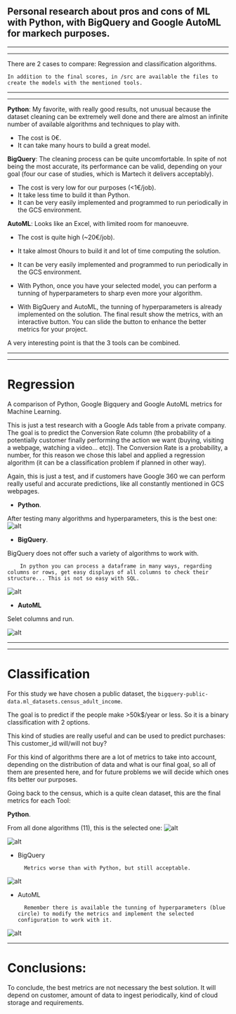 ## Personal research about pros and cons of ML with Python, with BigQuery and Google AutoML for markech purposes.


------------------
---------------------

There are 2 cases to compare: Regression and classification algorithms.

    In addition to the final scores, in /src are available the files to create the models with the mentioned tools. 

----------------------
--------------------------


**Python**: My favorite, with really good results, not unusual because the dataset cleaning can be extremely well done and there are almost an infinite number of available algorithms and techniques to play with. 

- The cost is 0€.
- It can take many hours to build a great model.

**BigQuery**: The cleaning process can be quite uncomfortable. In spite of not being the most accurate, its performance can be valid, depending on your goal (four our case of studies, which is Martech it delivers acceptably).

- The cost is very low for our purposes (<1€/job).
- It take less time to build it than Python.
- It can be very easily implemented and programmed to run periodically in the GCS environment.

**AutoML**: Looks like an Excel, with limited room for manoeuvre. 

- The cost is quite high (~20€/job).
- It take almost 0hours to build it and lot of time computing the solution.
- It can be very easily implemented and programmed to run periodically in the GCS environment.


- With Python, once you have your selected model, you can perform a tunning of hyperparameters to sharp even more your algorithm.

- With BigQuery and AutoML, the tunning of hyperparameters is already implemented on the solution. The final result show the metrics, with an interactive button. You can slide the button to enhance the better metrics for your project. 

A very interesting point is that the 3 tools can be combined.


----------------------
--------------------------

# Regression

A comparison of Python, Google Bigquery and Google AutoML  metrics for Machine Learning. 

This is just a test research with a Google Ads table from a private company. The goal is to predict the Conversion Rate column (the probability of a potentially customer finally performing the action we want (buying, visiting a webpage, watching a video... etc)). The Conversion Rate is a probability, a number, for this reason we chose this label and applied a regression algorithm (it can be a classification problem if planned in other way). 

Again, this is just a test, and if customers have Google 360 we can perform really useful and accurate predictions, like all constantly mentioned in GCS webpages.




- **Python**.

After testing many algorithms and hyperparameters, this is the best one:
![alt](./pics/python.png "")


- **BigQuery**.

BigQuery does not offer such a variety of algorithms to work with.

        In python you can process a dataframe in many ways, regarding columns or rows, get easy displays of all columns to check their structure... This is not so easy with SQL.

![alt](./pics/ml_bigquery.png "")



- **AutoML**

Selet columns and run.
        
![alt](./pics/automl.png "")



-----------------------------------------------------
----------------

# Classification

For this study we have chosen a public dataset, the `bigquery-public-data.ml_datasets.census_adult_income`.

The goal is to predict if the people make >50k$/year or less. So it is a binary classification with 2 options.

This kind of studies are really useful and can be used to predict purchases: This customer_id will/will not buy?

For this kind of algorithms there are a lot of metrics to take into account, depending on the distribution of data and what is our final goal, so all of them are presented here, and for future problems we will decide which ones fits better our purposes.

Going back to the census, which is a quite clean dataset, this are the final metrics for each Tool:

**Python**.

From all done algorithms (11), this is the selected one:
![alt](./pics/classifiermetricspython1.png "")

![alt](./pics/classifiermetricspython2.png "")

- BigQuery

        Metrics worse than with Python, but still acceptable. 
![alt](./pics/evaluate.png " ")

- AutoML

        Remember there is available the tunning of hyperparameters (blue circle) to modify the metrics and implement the selected configuration to work with it.
![alt](./pics/classification_metris.png " ")

----------------------

# Conclusions:

To conclude, the best metrics are not necessary the best solution. It will depend on customer, amount of data to ingest periodically, kind of cloud storage and requirements. 